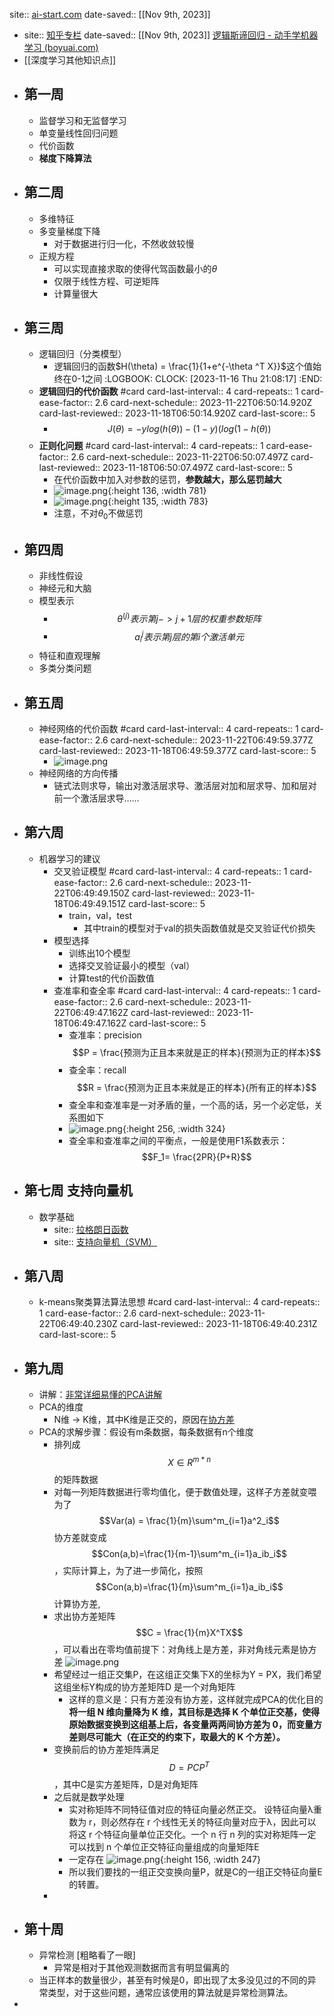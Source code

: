 site:: [ai-start.com](http://www.ai-start.com/ml2014/)
date-saved:: [[Nov 9th, 2023]]

- site:: [知乎专栏](https://zhuanlan.zhihu.com/p/353905922)
  date-saved:: [[Nov 9th, 2023]]
  [逻辑斯谛回归 - 动手学机器学习 (boyuai.com)](https://hml.boyuai.com/books/chapter6#%E4%B9%A0%E9%A2%98)
- [[深度学习其他知识点]]
- ## 第一周
	- 监督学习和无监督学习
	- 单变量线性回归问题
	- 代价函数
	- **梯度下降算法**
- ## 第二周
	- 多维特征
	- 多变量梯度下降
		- 对于数据进行归一化，不然收敛较慢
	- 正规方程
		- 可以实现直接求取的使得代驾函数最小的$\theta$
		- 仅限于线性方程、可逆矩阵
		- 计算量很大
- ## 第三周
	- 逻辑回归（分类模型）
		- 逻辑回归的函数$H(\theta) = \frac{1}{1+e^{-\theta ^T X}}$这个值始终在0-1之间
		  :LOGBOOK:
		  CLOCK: [2023-11-16 Thu 21:08:17]
		  :END:
	- **逻辑回归的代价函数** #card
	  card-last-interval:: 4
	  card-repeats:: 1
	  card-ease-factor:: 2.6
	  card-next-schedule:: 2023-11-22T06:50:14.920Z
	  card-last-reviewed:: 2023-11-18T06:50:14.920Z
	  card-last-score:: 5
		- $$J(\theta) = -y log(h(\theta))-(1-y)(log(1-h(\theta))$$
	- **正则化问题** #card
	  card-last-interval:: 4
	  card-repeats:: 1
	  card-ease-factor:: 2.6
	  card-next-schedule:: 2023-11-22T06:50:07.497Z
	  card-last-reviewed:: 2023-11-18T06:50:07.497Z
	  card-last-score:: 5
		- 在代价函数中加入对参数的惩罚，**参数越大，那么惩罚越大**
		- ![image.png](../assets/image_1700140323466_0.png){:height 136, :width 781}
		- ![image.png](../assets/image_1700140338602_0.png){:height 135, :width 783}
		- 注意，不对$\theta _0$不做惩罚
- ## 第四周
	- 非线性假设
	- 神经元和大脑
	- 模型表示
		- $$\theta ^{(j)}表示第j -> j+1层的权重参数矩阵$$
		- $$a_i ^j表示第j层的第i个激活单元$$
	- 特征和直观理解
	- 多类分类问题
- ## 第五周
	- 神经网络的代价函数 #card
	  card-last-interval:: 4
	  card-repeats:: 1
	  card-ease-factor:: 2.6
	  card-next-schedule:: 2023-11-22T06:49:59.377Z
	  card-last-reviewed:: 2023-11-18T06:49:59.377Z
	  card-last-score:: 5
		- ![image.png](../assets/image_1700144499513_0.png)
	- 神经网络的方向传播
		- 链式法则求导，输出对激活层求导、激活层对加和层求导、加和层对前一个激活层求导……
- ## 第六周
	- 机器学习的建议
		- 交叉验证模型 #card
		  card-last-interval:: 4
		  card-repeats:: 1
		  card-ease-factor:: 2.6
		  card-next-schedule:: 2023-11-22T06:49:49.150Z
		  card-last-reviewed:: 2023-11-18T06:49:49.151Z
		  card-last-score:: 5
			- train，val，test
				- 其中train的模型对于val的损失函数值就是交叉验证代价损失
		- 模型选择
			- 训练出10个模型
			- 选择交叉验证最小的模型（val）
			- 计算test的代价函数值
		- 查准率和查全率 #card
		  card-last-interval:: 4
		  card-repeats:: 1
		  card-ease-factor:: 2.6
		  card-next-schedule:: 2023-11-22T06:49:47.162Z
		  card-last-reviewed:: 2023-11-18T06:49:47.162Z
		  card-last-score:: 5
			- 查准率：precision $$P = \frac{预测为正且本来就是正的样本}{预测为正的样本}$$
			- 查全率：recall $$R = \frac{预测为正且本来就是正的样本}{所有正的样本}$$
			- 查全率和查准率是一对矛盾的量，一个高的话，另一个必定低，关系图如下
			- ![image.png](../assets/image_1700218689279_0.png){:height 256, :width 324}
			- 查全率和查准率之间的平衡点，一般是使用F1系数表示：$$F_1= \frac{2PR}{P+R}$$
- ## 第七周 支持向量机
	- 数学基础
		- site:: [拉格朗日函数](https://blog.csdn.net/qaqwqaqwq/article/details/123421989)
		- site:: [支持向量机（SVM）](https://www.zhihu.com/tardis/zm/art/31886934?source_id=1005)
- ## 第八周
	- k-means聚类算法算法思想 #card
	  card-last-interval:: 4
	  card-repeats:: 1
	  card-ease-factor:: 2.6
	  card-next-schedule:: 2023-11-22T06:49:40.230Z
	  card-last-reviewed:: 2023-11-18T06:49:40.231Z
	  card-last-score:: 5
- ## 第九周
	- 讲解：[非常详细易懂的PCA讲解](https://zhuanlan.zhihu.com/p/77151308)
	- PCA的维度
		- N维 -> K维，其中K维是正交的，原因在[协方差](https://zhuanlan.zhihu.com/p/77151308#:~:text=%E5%B7%AE%E5%80%BC%E6%9C%80%E5%A4%A7%E3%80%82-,2.2%20%E5%8D%8F%E6%96%B9%E5%B7%AE,-%E5%9C%A8%E4%B8%80%E7%BB%B4)
	- PCA的求解步骤：假设有m条数据，每条数据有n个维度
		- 排列成$$X \in R^{m*n}$$的矩阵数据
		- 对每一列矩阵数据进行零均值化，便于数值处理，这样子方差就变喂为了$$Var(a) = \frac{1}{m}\sum^m_{i=1}a^2_i$$协方差就变成$$Con(a,b)=\frac{1}{m-1}\sum^m_{i=1}a_ib_i$$，实际计算上，为了进一步简化，按照$$Con(a,b)=\frac{1}{m}\sum^m_{i=1}a_ib_i$$计算协方差,
		- 求出协方差矩阵$$C = \frac{1}{m}X^TX$$，可以看出在零均值前提下：对角线上是方差，非对角线元素是协方差
		  ![image.png](../assets/image_1700355068286_0.png)
		- 希望经过一组正交集P，在这组正交集下X的坐标为Y = PX，我们希望这组坐标Y构成的协方差矩阵D 是一个对角矩阵
			- 这样的意义是：只有方差没有协方差，这样就完成PCA的优化目的 **将一组 N 维向量降为 K 维，其目标是选择 K 个单位正交基，使得原始数据变换到这组基上后，各变量两两间协方差为 0，而变量方差则尽可能大（在正交的约束下，取最大的 K 个方差）。**
		- 变换前后的协方差矩阵满足 $$D = PCP^T$$，其中C是实方差矩阵，D是对角矩阵
		- 之后就是数学处理
			- 实对称矩阵不同特征值对应的特征向量必然正交。 设特征向量λ重数为 r，则必然存在 r 个线性无关的特征向量对应于λ，因此可以将这 r 个特征向量单位正交化。一个 n 行 n 列的实对称矩阵一定可以找到 n 个单位正交特征向量组成的向量矩阵E
			- 一定存在 ![image.png](../assets/image_1700355736844_0.png){:height 156, :width 247}
			- 所以我们要找的一组正交变换向量P，就是C的一组正交特征向量E的转置。
		-
- ## 第十周
	- 异常检测 [粗略看了一眼]
		- 异常是相对于其他观测数据而言有明显偏离的
	- 当正样本的数量很少，甚至有时候是0，即出现了太多没见过的不同的异常类型，对于这些问题，通常应该使用的算法就是异常检测算法。
-